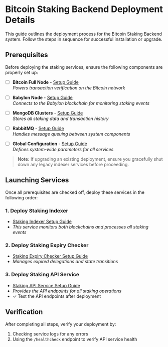 # Bitcoin Staking Backend Deployment Details

This guide outlines the deployment process for the Bitcoin Staking Backend system. Follow the steps in sequence for successful installation or upgrade.

## Prerequisites

Before deploying the staking services, ensure the following components are properly set up:

- [ ] **Bitcoin Full Node** - [Setup Guide]()  
  _Powers transaction verification on the Bitcoin network_

- [ ] **Babylon Node** - [Setup Guide](../../../babylon-node/README.md)  
  _Connects to the Babylon blockchain for monitoring staking events_

- [ ] **MongoDB Clusters** - [Setup Guide]()  
  _Stores all staking data and transaction history_

- [ ] **RabbitMQ** - [Setup Guide]()  
  _Handles message queuing between system components_

- [ ] **Global Configuration** - [Setup Guide](../services/global-config.md)  
  _Defines system-wide parameters for all services_

<!-- - [ ] **Database Migration (Optional)** - Clone Phase-1 database snapshot, apply snapshot to new MongoDB clusters.  
  _Required only if supporting Phase-1 registration data_ -->

> **Note:** If upgrading an existing deployment, ensure you gracefully shut down any legacy indexer services before proceeding.

## Launching Services

Once all prerequisites are checked off, deploy these services in the following order:

### 1. Deploy Staking Indexer
- [Staking Indexer Setup Guide](../services/staking-indexer.md)
- _This service monitors both blockchains and processes all staking events_

### 2. Deploy Staking Expiry Checker
- [Staking Expiry Checker Setup Guide](../services/staking-expiry-checker.md)
- _Manages expired delegations and state transitions_

### 3. Deploy Staking API Service
- [Staking API Service Setup Guide](../services/staking-api-service.md)
- _Provides the API endpoints for all staking operations_
- ✓ Test the API endpoints after deployment

## Verification

After completing all steps, verify your deployment by:
1. Checking service logs for any errors
2. Using the `/healthcheck` endpoint to verify API service health
